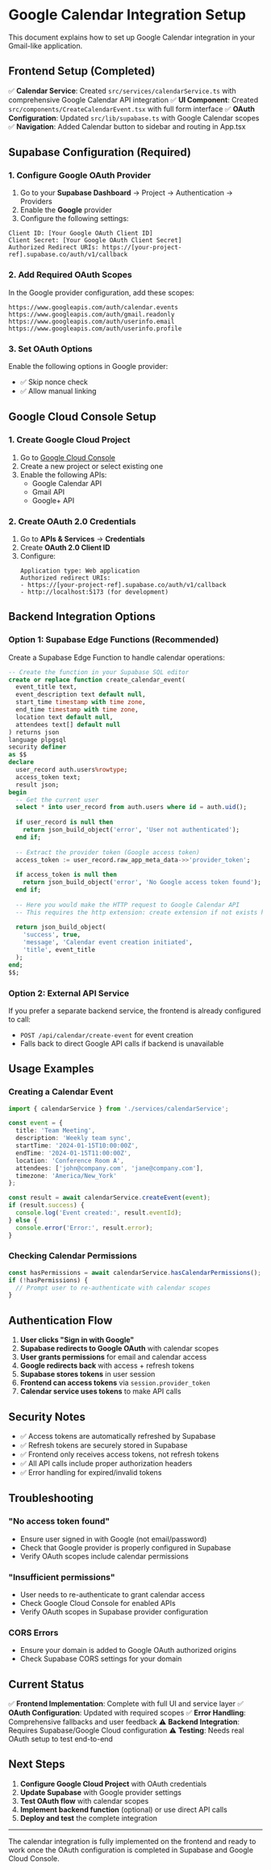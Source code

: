 # Google Calendar Integration Setup

This document explains how to set up Google Calendar integration in your Gmail-like application.

## Frontend Setup (Completed)

✅ **Calendar Service**: Created `src/services/calendarService.ts` with comprehensive Google Calendar API integration
✅ **UI Component**: Created `src/components/CreateCalendarEvent.tsx` with full form interface
✅ **OAuth Configuration**: Updated `src/lib/supabase.ts` with Google Calendar scopes
✅ **Navigation**: Added Calendar button to sidebar and routing in App.tsx

## Supabase Configuration (Required)

### 1. Configure Google OAuth Provider

1. Go to your **Supabase Dashboard** → Project → Authentication → Providers
2. Enable the **Google** provider
3. Configure the following settings:

```
Client ID: [Your Google OAuth Client ID]
Client Secret: [Your Google OAuth Client Secret]
Authorized Redirect URIs: https://[your-project-ref].supabase.co/auth/v1/callback
```

### 2. Add Required OAuth Scopes

In the Google provider configuration, add these scopes:
```
https://www.googleapis.com/auth/calendar.events
https://www.googleapis.com/auth/gmail.readonly
https://www.googleapis.com/auth/userinfo.email
https://www.googleapis.com/auth/userinfo.profile
```

### 3. Set OAuth Options

Enable the following options in Google provider:
- ✅ Skip nonce check
- ✅ Allow manual linking

## Google Cloud Console Setup

### 1. Create Google Cloud Project
1. Go to [Google Cloud Console](https://console.cloud.google.com/)
2. Create a new project or select existing one
3. Enable the following APIs:
   - Google Calendar API
   - Gmail API
   - Google+ API

### 2. Create OAuth 2.0 Credentials
1. Go to **APIs & Services** → **Credentials**
2. Create **OAuth 2.0 Client ID**
3. Configure:
   ```
   Application type: Web application
   Authorized redirect URIs: 
   - https://[your-project-ref].supabase.co/auth/v1/callback
   - http://localhost:5173 (for development)
   ```

## Backend Integration Options

### Option 1: Supabase Edge Functions (Recommended)

Create a Supabase Edge Function to handle calendar operations:

```sql
-- Create the function in your Supabase SQL editor
create or replace function create_calendar_event(
  event_title text,
  event_description text default null,
  start_time timestamp with time zone,
  end_time timestamp with time zone,
  location text default null,
  attendees text[] default null
) returns json
language plpgsql
security definer
as $$
declare
  user_record auth.users%rowtype;
  access_token text;
  result json;
begin
  -- Get the current user
  select * into user_record from auth.users where id = auth.uid();
  
  if user_record is null then
    return json_build_object('error', 'User not authenticated');
  end if;
  
  -- Extract the provider token (Google access token)
  access_token := user_record.raw_app_meta_data->>'provider_token';
  
  if access_token is null then
    return json_build_object('error', 'No Google access token found');
  end if;
  
  -- Here you would make the HTTP request to Google Calendar API
  -- This requires the http extension: create extension if not exists http;
  
  return json_build_object(
    'success', true,
    'message', 'Calendar event creation initiated',
    'title', event_title
  );
end;
$$;
```

### Option 2: External API Service

If you prefer a separate backend service, the frontend is already configured to call:
- `POST /api/calendar/create-event` for event creation
- Falls back to direct Google API calls if backend is unavailable

## Usage Examples

### Creating a Calendar Event

```typescript
import { calendarService } from './services/calendarService';

const event = {
  title: 'Team Meeting',
  description: 'Weekly team sync',
  startTime: '2024-01-15T10:00:00Z',
  endTime: '2024-01-15T11:00:00Z',
  location: 'Conference Room A',
  attendees: ['john@company.com', 'jane@company.com'],
  timezone: 'America/New_York'
};

const result = await calendarService.createEvent(event);
if (result.success) {
  console.log('Event created:', result.eventId);
} else {
  console.error('Error:', result.error);
}
```

### Checking Calendar Permissions

```typescript
const hasPermissions = await calendarService.hasCalendarPermissions();
if (!hasPermissions) {
  // Prompt user to re-authenticate with calendar scopes
}
```

## Authentication Flow

1. **User clicks "Sign in with Google"**
2. **Supabase redirects to Google OAuth** with calendar scopes
3. **User grants permissions** for email and calendar access
4. **Google redirects back** with access + refresh tokens
5. **Supabase stores tokens** in user session
6. **Frontend can access tokens** via `session.provider_token`
7. **Calendar service uses tokens** to make API calls

## Security Notes

- ✅ Access tokens are automatically refreshed by Supabase
- ✅ Refresh tokens are securely stored in Supabase
- ✅ Frontend only receives access tokens, not refresh tokens
- ✅ All API calls include proper authorization headers
- ✅ Error handling for expired/invalid tokens

## Troubleshooting

### "No access token found"
- Ensure user signed in with Google (not email/password)
- Check that Google provider is properly configured in Supabase
- Verify OAuth scopes include calendar permissions

### "Insufficient permissions"
- User needs to re-authenticate to grant calendar access
- Check Google Cloud Console for enabled APIs
- Verify OAuth scopes in Supabase provider configuration

### CORS Errors
- Ensure your domain is added to Google OAuth authorized origins
- Check Supabase CORS settings for your domain

## Current Status

✅ **Frontend Implementation**: Complete with full UI and service layer
✅ **OAuth Configuration**: Updated with required scopes
✅ **Error Handling**: Comprehensive fallbacks and user feedback
⚠️ **Backend Integration**: Requires Supabase/Google Cloud configuration
⚠️ **Testing**: Needs real OAuth setup to test end-to-end

## Next Steps

1. **Configure Google Cloud Project** with OAuth credentials
2. **Update Supabase** with Google provider settings
3. **Test OAuth flow** with calendar scopes
4. **Implement backend function** (optional) or use direct API calls
5. **Deploy and test** the complete integration

---

The calendar integration is fully implemented on the frontend and ready to work once the OAuth configuration is completed in Supabase and Google Cloud Console.
